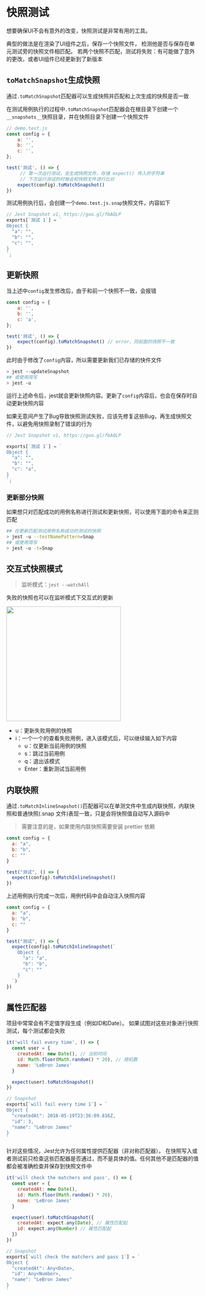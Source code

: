 # 快照测试
想要确保UI不会有意外的改变，快照测试是非常有用的工具。

典型的做法是在渲染了UI组件之后，保存一个快照文件， 检测他是否与保存在单元测试旁的快照文件相匹配。 若两个快照不匹配，测试将失败：有可能做了意外的更改，或者UI组件已经更新到了新版本
## `toMatchSnapshot`生成快照
通过`.toMatchSnapshot`匹配器可以生成快照并匹配和上次生成的快照是否一致

在测试用例执行的过程中`.toMatchSnapshot`匹配器会在根目录下创建一个`__snapshots__`快照目录，并在快照目录下创建一个快照文件
```javascript
// demo.test.js
const config = {
    a: '',
    b: '',
    c: '',
};

test('测试', () => {
     // 第一次运行测试，会生成快照文件，存储 expect() 传入的字符串
     // 下次运行测试的时候会和快照文件进行比对
    expect(config).toMatchSnapshot()
})
```
测试用例执行后，会创建一个`demo.test.js.snap`快照文件，内容如下
```javascript
// Jest Snapshot v1, https://goo.gl/fbAQLP
exports[`测试 1`] = `
Object {
  "a": "",
  "b": "",
  "c": "",
}
`;
```
## 更新快照
当上述中`config`发生修改后，由于和前一个快照不一致，会报错
```javascript
const config = {
    a: '',
    b: '',
    c: 'a',
};

test('测试', () => {
    expect(config).toMatchSnapshot() // error，同前面的快照不一致
})
```
此时由于修改了`config`内容，所以需要更新我们已存储的快件文件
```bash
> jest --updateSnapshot
## 或使用简写
> jest -u
```
运行上述命令后，jest就会更新快照内容。更新了`config`内容后，也会在保存时自动更新快照内容

如果无意间产生了Bug导致快照测试失败，应该先修复这些Bug，再生成快照文件，以避免用快照录制了错误的行为
```javascript
// Jest Snapshot v1, https://goo.gl/fbAQLP

exports[`测试 1`] = `
Object {
  "a": "",
  "b": "",
  "c": "a",
}
`;
```
### 更新部分快照
如果想只对匹配成功的用例名称进行测试和更新快照，可以使用下面的命令来正则匹配
```bash
## 仅更新匹配测试用例名称成功的测试的快照
> jest -u --testNamePattern=Snap
## 或使用简写
> jest -u -t=Snap
```
## 交互式快照模式
> 监听模式：`jest --watchAll`

失败的快照也可以在监听模式下交互式的更新

<img height="300px" src="https://gitee.com/CwdyBic/myBlog/raw/master/assets/自动化测试/交互式快照模式.png" />

- u：更新失败用例的快照
- i：一个一个的查看失败用例，进入该模式后，可以继续输入如下内容
   - u：仅更新当前用例的快照
   - s：跳过当前用例
   - q：退出该模式
   - Enter：重新测试当前用例
## 内联快照
通过`.toMatchInlineSnapshot()`匹配器可以在单测文件中生成内联快照，内联快照和普通快照(.snap 文件)表现一致，只是会将快照值自动写入源码中
> 需要注意的是，如果使用内联快照需要安装 prettier 依赖

```javascript
const config = {
  a: "a",
  b: "b",
  c: ""
}

test("测试", () => {
  expect(config).toMatchInlineSnapshot()
})
```
上述用例执行完成一次后，用例代码中会自动注入快照内容
```javascript
const config = {
  a: "a",
  b: "b",
  c: ""
}

test("测试", () => {
  expect(config).toMatchInlineSnapshot(`
    Object {
      "a": "a",
      "b": "b",
      "c": ""
    }
  `)
})

```
## 属性匹配器
项目中常常会有不定值字段生成（例如ID和Date）。 如果试图对这些对象进行快照测试，每个测试都会失败
```javascript
it('will fail every time', () => {
  const user = {
    createdAt: new Date(), // 当前时间
    id: Math.floor(Math.random() * 20), // 随机数
    name: 'LeBron James'
  }

  expect(user).toMatchSnapshot()
})

// Snapshot
exports[`will fail every time 1`] = `
Object {
  "createdAt": 2018-05-19T23:36:09.816Z,
  "id": 3,
  "name": "LeBron James"
}
`
```
针对这些情况，Jest允许为任何属性提供匹配器（非对称匹配器）。 在快照写入或者测试前只检查这些匹配器是否通过，而不是具体的值。任何其他不是匹配器的值都会被准确检查并保存到快照文件中
```javascript
it('will check the matchers and pass', () => {
  const user = {
    createdAt: new Date(),
    id: Math.floor(Math.random() * 20),
    name: 'LeBron James'
  }

  expect(user).toMatchSnapshot({
    createdAt: expect.any(Date), // 属性匹配起
    id: expect.any(Number) // 属性匹配起
  })
})

// Snapshot
exports[`will check the matchers and pass 1`] = `
Object {
  "createdAt": Any<Date>,
  "id": Any<Number>,
  "name": "LeBron James"
}
`
```
